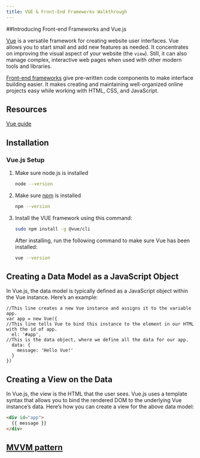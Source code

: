 ```yaml
---
title: VUE & Front-End Frameworks Walkthrough
---
```


##Introducing Front-end Frameworks and Vue.js

[Vue](https://v2.vuejs.org/v2/guide/#) is a versatile framework for creating website user interfaces. Vue allows you to start small and add new features as needed. It concentrates on improving the visual aspect of your website (the `view`). Still, it can also manage complex, interactive web pages when used with other modern tools and libraries. 

[Front-end frameworks](https://en.wikipedia.org/wiki/Front-end_web_development) give pre-written code components to make interface building easier. It makes creating and maintaining well-organized online projects easy while working with HTML, CSS, and JavaScript.

## Resources

[Vue guide](https://v2.vuejs.org/v2/guide/#)

## Installation

### Vue.js Setup

1. Make sure node.js is installed
   ```sh
   node --version
   ```
2. Make sure [npm](https://kinsta.com/knowledgebase/what-is-npm/) is installed
   ```sh
   npm --version
   ```
3. Install the VUE framework using this command: 
   ```sh
   sudo npm install -g @vue/cli 
   ```
   After installing, run the following command to make sure Vue has been installed:

   ```sh
   vue --version
   ```
## Creating a Data Model as a JavaScript Object
In Vue.js, the data model is typically defined as a JavaScript object within the Vue instance. Here’s an example:

```JS
//This line creates a new Vue instance and assigns it to the variable app. 
var app = new Vue({
//This line tells Vue to bind this instance to the element in our HTML with the id of app. 
  el: '#app',
//This is the data object, where we define all the data for our app.
  data: {
    message: 'Hello Vue!'
  }
})
```
## Creating a View on the Data
In Vue.js, the view is the HTML that the user sees. Vue.js uses a template syntax that allows you to bind the rendered DOM to the underlying Vue instance’s data. Here’s how you can create a view for the above data model:

```HTML
<div id="app">
  {{ message }}
</div>
```
## [MVVM pattern](https://en.wikipedia.org/wiki/Model%E2%80%93view%E2%80%93viewmodel)



